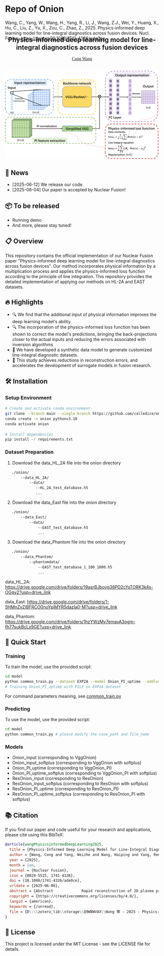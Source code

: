# Repo of Onion

Wang, C., Yang, W., Wang, H., Yang, R., Li, J., Wang, Z.J., Wei, Y., Huang, X., Hu, C., Liu, Z., Yu, X., Zou, C., Zhao, Z., 2025. Physics-informed deep learning model for line-integral diagnostics across fusion devices. Nucl. Fusion. https://doi.org/10.1088/1741-4326/ade0ce

<p align="center">
  <h2 align="center" style="margin-top: -30px;">Physics-informed deep learning model for line-integral diagnostics across fusion devices</h2>
</p>

<div style="font-family: charter;" align="center">
    <a href="https://orcid.org/0000-0003-0716-1280" target="_blank">Cong Wang</a>
</div>

<br>

<p align="center">
  <img src="images/model.png" alt="Method Overview" width="600">
</p>

## 📰 News

- [2025-06-12] We release our code.
- [2025-06-04] Our paper is accepted by Nuclear Fusion!

## 📦 To be released

- Running demo
- And more, please stay tuned!

## 📋 Overview

This repository contains the official implementation of our Nuclear Fusion paper "Physics-informed deep learning model for line-integral diagnostics across fusion devices". Our method incorporates physical information by a multiplication process and applies the physics-informed loss function according to the principle of line integration. This repository provides the detailed implementation of applying our methods on HL-2A and EAST datasets.

## 🔥 Highlights

- 🔍 We find that the additional input of physical information improves the deep learning model's ability.
- 🔍 The incorporation of the physics-informed loss function has been shown to correct the model's predictions, bringing the back-projections closer to the actual inputs and reducing the errors associated with inversion algorithms
- 📸 We have developed a synthetic data model to generate customized line-integral diagnostic datasets.
- 💪 This study achieves reductions in reconstruction errors, and accelerates the development of surrogate models in fusion research.

## 🛠️ Installation

### Setup Environment

```bash
# Create and activate conda environment
git clone --branch main --single-branch https://github.com/calledice/onion.git
conda create -n onion python=3.10
conda activate onion

# Install dependencies
pip install -r requirements.txt
```

### Dataset Preparation

1. Download the data_HL_2A file into the onion directory

```bash
   ./onion/
       --data_HL_2A/
           --data/
              --HL_2A_test_database.h5
              ...
```

2. Download the data_East file into the onion directory

```bash
   ./onion/
       --data_East/
           --data/
               --EAST_test_database.h5
               ...
```

3. Download the data_Phantom file into the onion directory

```bash
   ./onion/
       --data_Phantom/
           --phantomdata/
               --EAST_test_database_1_100_1000.h5
               ...
```

data_HL_2A: https://drive.google.com/drive/folders/19asrBJbovg38PD2cYsTORK3k4s-OGqy2?usp=drive_link

data_East: https://drive.google.com/drive/folders/1-5HMnZvZjBFRCO0noYpiMYR5dazIa0-M?usp=drive_link

data_Phantom: https://drive.google.com/drive/folders/1hzYWzMy7emavA3ogm-fh77sukBcLx9GE?usp=drive_link

## 🚀 Quick Start

### Training

To train the model, use the provided script:

```bash
cd model
python common_train.py --dataset EXP2A --model Onion_PI_uptime --addloss
# Training Onion_PI_uptime with PILF on EXP2A dataset
```

For command parameters meaning, see [common_train.py](https://github.com/calledice/onion/blob/main/model/common_train.py)

### Predicting

To use the model, use the provided script:

```bash
cd model
python common_train.py # please modify the case_path and file_name
```

### Models

- Onion_input (corresponding to VggOnion)
- Onion_input_softplus (corresponding to VggOnion with softplus)
- Onion_PI_uptime (corresponding to VggOnion_PI)
- Onion_PI_uptime_softplus (corresponding to VggOnion_PI with softplus)
- ResOnion_input (corresponding to ResOnion)
- ResOnion_input_softplus (corresponding to ResOnion with softplus)
- ResOnion_PI_uptime (corresponding to ResOnion_PI)
- ResOnion_PI_uptime_softplus (corresponding to ResOnion_PI with softplus)

## 📚 Citation

If you find our paper and code useful for your research and applications, please cite using this BibTeX:

```bibtex
@article{wangPhysicsinformedDeepLearning2025,
  title = {Physics-Informed Deep Learning Model for Line-Integral Diagnostics across Fusion Devices},
  author = {Wang, Cong and Yang, Weizhe and Wang, Haiping and Yang, Renjie and Li, Jing and Wang, Zhi Jun and Wei, Yixiong and Huang, Xianli and Hu, Chenshu and Liu, Zhaoyang and Yu, Xinyao and Zou, Changqing and Zhao, Zhifeng},
  year = {2025},
  month = jun,
  journal = {Nuclear Fusion},
  issn = {0029-5515, 1741-4326},
  doi = {10.1088/1741-4326/ade0ce},
  urldate = {2025-06-06},
  abstract = {Abstract             Rapid reconstruction of 2D plasma profiles from line-integral measurements is important in nuclear fusion. This paper introduces a physics-informed model architecture called Onion, that can enhance the performance of models and be adapted to various backbone networks. The model under Onion incorporates physical information by a multiplication process and applies the physics-informed loss function according to the principle of line integration. Prediction results demonstrate that the additional input of physical information improves the deep learning model's ability, leading to a reduction in the average relative error E\_1 between the reconstruction profiles and the target profiles by approximately 0.84{\texttimes}〖10〗{\textasciicircum}(-2) on synthetic datasets and about 0.06{\texttimes}〖10〗{\textasciicircum}(-2) on experimental datasets. Furthermore, the implementation of the Softplus activation function in the final two fully connected layers improves model performance. This enhancement results in a reduction in the E\_1 by approximately 1.06{\texttimes}〖10〗{\textasciicircum}(-2) on synthetic datasets and about 0.11{\texttimes}〖10〗{\textasciicircum}(-2) on experimental datasets. The incorporation of the physics-informed loss function has been shown to correct the model's predictions, bringing the back-projections closer to the actual inputs and reducing the errors associated with inversion algorithms. Besides, we have developed a synthetic data model to generate customized line-integral diagnostic datasets and have also collected soft x-ray diagnostic datasets from EAST and HL-2A. This study achieves reductions in reconstruction errors, and accelerates the development of surrogate models in fusion research.},
  copyright = {https://creativecommons.org/licenses/by/4.0/},
  langid = {american},
  keywords = {/unread},
  file = {D\:\\zotero_lib\\storage\\Q9WBWVAX\\Wang 等 - 2025 - Physics-informed deep learning model for line-integral diagnostics across fusion devices.pdf;D\:\\zotero_lib\\storage\\XXFYUTHY\\Wang 等 - 2025 - Physics-informed deep learning model for line-integral diagnostics across fusion devices.pdf}
}

```

## 📄 License

This project is licensed under the MIT License - see the LICENSE file for details.
